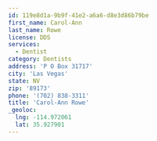 ```yaml
---
id: 119e8d1a-9b9f-41e2-a6a6-d8e3d86b79be
first_name: Carol-Ann
last_name: Rowe
license: DDS
services:
  - Dentist
category: Dentists
address: 'P O Box 31717'
city: 'Las Vegas'
state: NV
zip: '89173'
phone: '(702) 838-3311'
title: 'Carol-Ann Rowe'
_geoloc:
  lng: -114.972061
  lat: 35.927901
---
```

